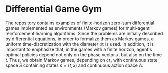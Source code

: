 # Differential Game Gym

The repository contains examples of finite-horizon zero-sum differential games implemented as environments (Markov games) for multi-agent reinforcement learning algorithms. Since the problems are initially described by differential equations, in order to formalize them as Markov games, a uniform time-discretization with the diameter <code>dt</code> is used. In addition, it is important to emphasize that, in the games with a finite horizon, agent's optimal policies depend not only on the phase vector $x$, but also on the time $t$. Thus, we obtain Markov games, depending on <code>dt</code>, with continuous state space $S$ containing states $s=(t,x)$ and continuous action space $A$.
